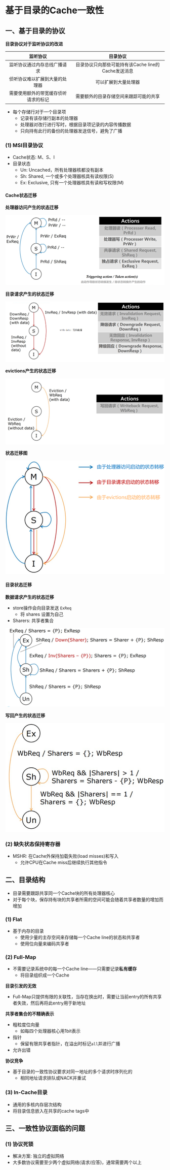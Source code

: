 # 基于目录的Cache一致性

## 一、基于目录的协议

**目录协议对于监听协议的改进**

|               监听协议               |                      目录协议                       |
| :----------------------------------: | :-------------------------------------------------: |
|     监听协议通过内存总线广播请求     | 目录协议只向那些可能持有该Cache line的Cache发送消息 |
|    侦听协议难以扩展到大量的处理器    |                可以扩展到大量处理器                 |
| 需要使用额外的带宽缓存侦听请求的标记 |       需要额外的目录存储空间来跟踪可能的共享        |

- 每个存储行对于一个目录项
  - 记录有该存储行副本的处理器
  - 处理器对改行进行写时，根据目录项记录的内容传播数据
  - 只向持有此行的备份的处理器发送信号，避免了广播

### (1) MSI目录协议

- Cache状态: M、S、I
- 目录状态
  - Un: Uncached，所有处理器核都没有副本
  - Sh: Shared, 一个或多个处理器核具有读权限(S)
  - Ex: Exclusive, 只有一个处理器核具有读和写权限(M)

#### Cache状态迁移

**处理器访问产生的状态迁移**

![](./img/2022-06-14-10-29-32.png)

**目录请求产生的状态迁移**

![](./img/2022-06-14-10-30-50.png)

**evictions产生的状态迁移**

![](./img/2022-06-14-10-32-30.png)

**状态迁移图**

![](./img/2022-06-14-10-33-21.png)

#### 目录状态迁移

**数据请求产生的状态迁移**


- store操作会向目录发送 `ExReq`
  - 将 shares 设置为自己
- Sharers: 共享者集合

![](./img/2022-06-14-10-34-35.png)

**写回产生的状态迁移**

![](./img/2022-06-14-10-35-28.png)

### (2) 缺失状态保持寄存器

- MSHR: 在Cache外保持加载失败(load misses)和写入
  - 允许CPU在Cache miss后继续执行其他指令

## 二、目录结构

- 目录需要跟踪共享同一个Cache块的所有处理器核心
- 对于每个块，保存持有块的共享者所需的空间可能会随着共享者数量的增加而增加

### (1) Flat

- 基于内存的目录
  - 使用少量的主存空间来存储每一个Cache line的状态和共享者
  - 使用位向量来编码共享者

### (2) Full-Map

- 不需要记录系统中的每一个Cache line——只需要记录**私有缓存**
  - 将目录组织成一个Cache

**目录引发的无效**

- Full-Map只提供有限的关联性，当存在换出时，需要让当前entry的所有共享者失效，然后再将此entry用于新地址

**共享者集合的不精确表示**

- 粗粒度位向量
  - 如每四个处理器核心用1bit表示
- 指针
  - 保留有限共享者指针，在溢出时标记`all`并进行广播
- 允许出错

**协议竞争**

- 基于目录的一致性协议要求对同一地址的多个请求时序列化的
  - 相同地址请求排队或NACK并重试

### (3) In-Cache目录

- 通用的多核内存层次结构
- 将目录信息嵌入在共享的cache tags中

## 三、一致性协议面临的问题

### (1) 协议死锁

- 解决方案: 独立的虚拟网络
- 大多数协议需要至少两个虚拟网络(请求/应答)，通常需要两个以上

